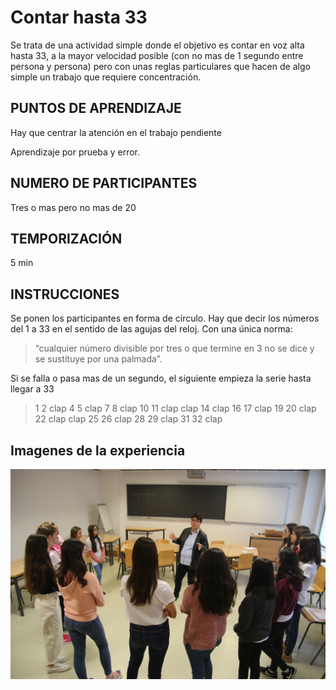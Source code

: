 <link rel="stylesheet" type="text/css" href="estilo.css" media="screen" />

# Contar hasta 33

Se trata de una actividad simple donde el objetivo es contar en voz alta hasta 33, a la mayor velocidad posible (con no mas de 1 segundo entre persona y persona) pero con unas reglas particulares que hacen de algo simple un trabajo que requiere concentración.

## PUNTOS DE APRENDIZAJE

Hay que centrar la atención en el trabajo pendiente

Aprendizaje por prueba y error.

## NUMERO DE PARTICIPANTES

 Tres o mas pero no mas de 20


## TEMPORIZACIÓN

5 min

## INSTRUCCIONES

Se  ponen los participantes en forma de círculo. Hay que decir los números del 1 a 33 en el sentido de las agujas del reloj. Con una única norma:

>“cualquier número divisible por tres o que termine en 3 no se dice y se sustituye por una palmada”.

Si se falla o pasa mas de un segundo, el siguiente empieza la serie hasta llegar a 33

>1 2 clap 4 5 clap 7 8 clap 10 11 clap clap 14 clap 16 17 clap 19 20 clap 22 clap clap 25 26 clap 28 29 clap 31 32 clap

## Imagenes de la experiencia

![Foto de la actividad](foto.jpg)
